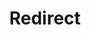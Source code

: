 ﻿---
layout: src/layouts/Redirect.astro
title: Redirect
redirect: https://yamldoc.liuyan.wang/docs/deployments/aws
pubDate:  2023-01-01
navSearch: false
navSitemap: false
navMenu: false
---
